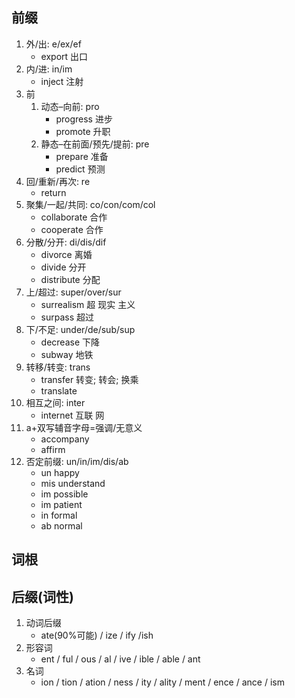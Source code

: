 ## 前缀

1. 外/出: e/ex/ef 
   - export 出口
2. 内/进: in/im 
   - inject 注射
3. 前
   1. 动态–向前: pro
      - progress 进步
      - promote 升职
   2. 静态–在前面/预先/提前: pre
      - prepare 准备
      - predict 预测
4. 回/重新/再次: re
   - return
5. 聚集/一起/共同: co/con/com/col
   - collaborate 合作
   - cooperate 合作
6. 分散/分开: di/dis/dif
   - divorce 离婚
   - divide 分开
   - distribute 分配
7. 上/超过: super/over/sur
   - surrealism 超 现实 主义
   - surpass 超过
8. 下/不足: under/de/sub/sup
   - decrease 下降
   - subway 地铁
9. 转移/转变: trans
   - transfer 转变; 转会; 换乘
   - translate
10. 相互之间: inter
    - internet 互联 网
11. a+双写辅音字母=强调/无意义
    - accompany
    - affirm
12. 否定前缀: un/in/im/dis/ab
    - un happy
    - mis understand
    - im possible
    - im patient
    - in formal
    - ab normal

## 词根



## 后缀(词性)

1. 动词后缀
   - ate(90%可能) / ize / ify /ish
2. 形容词
   - ent / ful / ous / al / ive / ible / able / ant
3. 名词
   - ion / tion / ation / ness / ity / ality / ment / ence / ance / ism